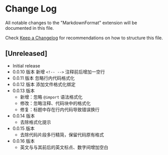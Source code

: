 # Change Log

All notable changes to the "MarkdownFormat" extension will be documented in this file.

Check [Keep a Changelog](http://keepachangelog.com/) for recommendations on how to structure this file.

## [Unreleased]

* Initial release
* 0.0.10 版本 新增 `<!-- -->` 注释前后增加一空行
* 0.0.11 版本 忽略行内代码格式化
* 0.0.12 版本 添加文件格式化绑定
* 0.0.13 版本
  * 新增：忽略 `@import` 语法格式化
  * 修改：忽略注释、代码块中的格式化
  * 修复：标题中存在行内代码导致错误换行
* 0.0.14 版本
  * 去除格式化提示
* 0.0.15 版本
  * 去除代码片段多行精简，保留代码原有格式
* 0.0.16 版本
  * 英文与与其前后的英文标点、数字间增加空白

